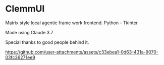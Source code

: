 # ClemmUI
Matrix style local agentic frame work frontend. Python - Tkinter

Made using Claude 3.7

Special thanks to good people behind it.

https://github.com/user-attachments/assets/c33ebea1-0d63-431a-9070-03fc36271ee9

